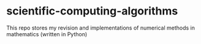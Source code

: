 # scientific-computing-algorithms
This repo stores my revision and implementations of numerical methods in mathematics (written in Python)
